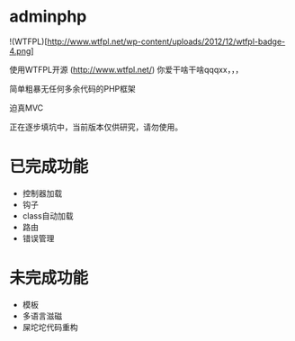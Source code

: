 # adminphp

!(WTFPL)[http://www.wtfpl.net/wp-content/uploads/2012/12/wtfpl-badge-4.png]

使用WTFPL开源 (http://www.wtfpl.net/) 你爱干啥干啥qqqxx，，，

简单粗暴无任何多余代码的PHP框架

迫真MVC

正在逐步填坑中，当前版本仅供研究，请勿使用。

# 已完成功能
- 控制器加载
- 钩子
- class自动加载
- 路由
- 错误管理

# 未完成功能
- 模板
- 多语言滋磁
- 屎坨坨代码重构
